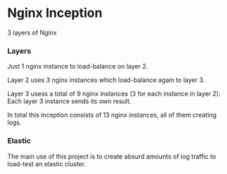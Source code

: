 
# Nginx Inception

3 layers of Nginx

### Layers

Just 1 nginx instance to load-balance on layer 2.

Layer 2 uses 3 nginx instances which load-balance again to layer 3.

Layer 3 usess a total of 9 nginx instances (3 for each instance in layer 2).
Each layer 3 instance sends its own result.

In total this inception consists of 13 nginx instances, all of them creating logs.

### Elastic

The main use of this project is to create absurd amounts of log traffic to load-test an elastic cluster.
